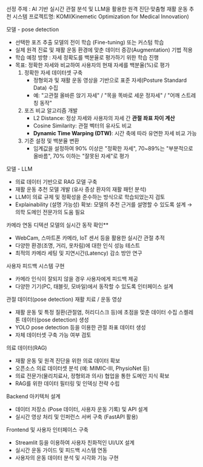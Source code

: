 선정 주제 : AI 기반 실시간 관절 분석 및 LLM을 활용한 원격 진단·맞춤형 재활 운동 추천 시스템
프로젝트명: KOMI(Kinemetic Optimization for Medical Innovation)


모델 - pose detection
- 선택한 포즈 추출 모델의 전이 학습 (Fine-tuning) 또는 커스텀 학습
- 실제 원격 진료 및 재활 운동 환경에 맞춘 데이터 증강(Augmentation) 기법 적용
- 학습 예정 방향 : 자세 정확도를 백분율로 평가하기 위한 학습 진행
- 목표: 정확한 자세와 비교하여 사용자의 현재 자세를 백분율(%)로 평가
    1. 정확한 자세 데이터셋 구축
        - 정형외과 및 재활 운동 영상을 기반으로 표준 자세(Posture Standard Data) 수집
        - 예: "고관절 올바른 앉기 자세" / "목을 똑바로 세운 정자세" / "어깨 스트레칭 동작"
    2. 포즈 비교 알고리즘 개발
        - L2 Distance: 정상 자세와 사용자의 자세 간 **관절 좌표 차이 계산**
        - Cosine Similarity: 관절 벡터의 유사도 비교
        - **Dynamic Time Warping (DTW)**: 시간 축에 따라 유연한 자세 비교 가능
    3. 기준 설정 및 백분율 변환
        - 임계값을 설정하여 90% 이상은 "정확한 자세", 70~89%는 "부분적으로 올바름", 70% 이하는 "잘못된 자세"로 평가

모델 - LLM
- 의료 데이터 기반으로 RAG 모델 구축
- 재활 운동 추천 모델 개발 (유사 증상 환자의 재활 패턴 분석)
- LLM이 의료 규제 및 정확성을 준수하는 방식으로 학습되었는지 검토
- Explainability (설명 가능성) 확보: 모델의 추천 근거를 설명할 수 있도록 설계 → 의학 도메인 전문가의 도움 필요

카메라 연동
디텍션 모델의 실시간 동작 확인**
- WebCam, 스마트폰 카메라, IoT 센서 등을 활용한 실시간 관절 추적
- 다양한 환경(조명, 거리, 옷차림)에 대한 인식 성능 테스트
- 최적의 카메라 세팅 및 지연시간(Latency) 감소 방안 연구

사용자 피드백 시스템 구현
- 카메라 인식이 잘되지 않을 경우 사용자에게 피드백 제공
- 다양한 기기(PC, 태블릿, 모바일)에서 동작할 수 있도록 인터페이스 설계

관절 데이터(pose detection)
재활 치료 / 운동 영상
- 재활 운동 및 특정 질환(관절염, 허리디스크 등)에 초점을 맞춘 데이터 수집
스켈레톤 데이터(pose detection) 생성
- YOLO pose detection 등을 이용한 관절 좌표 데이터 생성
- 자체 데이터셋 구축 가능 여부 검토

의료 데이터(RAG)
- 재활 운동 및 원격 진단을 위한 의료 데이터 확보
- 오픈소스 의료 데이터셋 분석 (예: MIMIC-III, PhysioNet 등)
- 의료 전문가(물리치료사, 정형외과 의사) 협업을 통한 도메인 지식 확보
- RAG를 위한 데이터 필터링 및 인덱싱 전략 수립

Backend 아키텍처 설계
- 데이터 저장소 (Pose 데이터, 사용자 운동 기록) 및 API 설계
- 실시간 영상 처리 및 인퍼런스 서버 구축 (FastAPI 활용)

Frontend 및 사용자 인터페이스 구축
- Streamlit 등을 이용하여 사용자 친화적인 UI/UX 설계
- 실시간 운동 가이드 및 피드백 시스템 연동
- 사용자의 운동 데이터 분석 및 시각화 기능 구현
